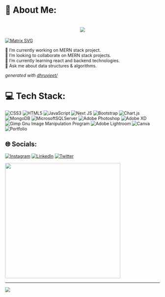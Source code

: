 # 💫 About Me:
<h1 align="center"> 
    <img src="https://readme-typing-svg.herokuapp.com?size=35&duration=5500&color=ffffff&vCenter=true&center=true&width=460&lines=👋Hi+I'm+Dhruvjeet+Patell;competitive+programmer;Full+Stack+Devloper">
</h1>

[![Matrix SVG](https://raw.githubusercontent.com/rodrigograca31/rodrigograca31/master/matrix.svg)](https://www.youtube.com/watch?v=SDkAGkd4NLc) 



🔭 I’m currently working on MERN stack project.<br>👯 I’m looking to collaborate on MERN stack projects.<br>🌱 I’m currently learning react and backend technologies.<br>💬 Ask me about data structures & algorithms.<br> 

_generated with [dhruvjeet/](https://github.com/dhjp123)_

# 💻 Tech Stack:
![CSS3](https://img.shields.io/badge/css3-%231572B6.svg?style=flat&logo=css3&logoColor=white) ![HTML5](https://img.shields.io/badge/html5-%23E34F26.svg?style=flat&logo=html5&logoColor=white) ![JavaScript](https://img.shields.io/badge/javascript-%23323330.svg?style=flat&logo=javascript&logoColor=%23F7DF1E) ![Next JS](https://img.shields.io/badge/Next-black?style=flat&logo=next.js&logoColor=white) ![Bootstrap](https://img.shields.io/badge/bootstrap-%23563D7C.svg?style=flat&logo=bootstrap&logoColor=white) ![Chart.js](https://img.shields.io/badge/chart.js-F5788D.svg?style=flat&logo=chart.js&logoColor=white)![MongoDB](https://img.shields.io/badge/MongoDB-%234ea94b.svg?style=flat&logo=mongodb&logoColor=white) ![MicrosoftSQLServer](https://img.shields.io/badge/Microsoft%20SQL%20Sever-CC2927?style=flat&logo=microsoft%20sql%20server&logoColor=white) ![Adobe Photoshop](https://img.shields.io/badge/adobephotoshop-%2331A8FF.svg?style=flat&logo=adobephotoshop&logoColor=white)  ![Adobe XD](https://img.shields.io/badge/Adobe%20XD-470137?style=flat&logo=Adobe%20XD&logoColor=#FF61F6) ![Gimp Gnu Image Manipulation Program](https://img.shields.io/badge/Gimp-657D8B?style=flat&logo=gimp&logoColor=FFFFFF) ![Adobe Lightroom](https://img.shields.io/badge/Adobe%20Lightroom-31A8FF.svg?style=flat&logo=Adobe%20Lightroom&logoColor=white) ![Canva](https://img.shields.io/badge/Canva-%2300C4CC.svg?style=flat&logo=Canva&logoColor=white)![Portfolio](https://img.shields.io/badge/Portfolio-%23000000.svg?style=flat&logo=firefox&logoColor=#FF7139)

## 🌐 Socials:
 [![Instagram](https://img.shields.io/badge/Instagram-%23E4405F.svg?logo=Instagram&logoColor=white)](https://instagram.com/dhruv123) [![LinkedIn](https://img.shields.io/badge/LinkedIn-%230077B5.svg?logo=linkedin&logoColor=white)](https://linkedin.com/in/dhruv123/) [![Twitter](https://img.shields.io/badge/Twitter-%231DA1F2.svg?logo=Twitter&logoColor=white)](https://dhruv123) 
 
<div align="left">
    <img style=" width: 375px;" src="https://leetcard.jacoblin.cool/dhruvjeet/?theme=light&font=Noto%20Sans%20Math" />
</div>


---
[![](https://visitcount.itsvg.in/api?id=mdazlaanzubair&icon=3&color=5)](https://visitcount.itsvg.in)




 
  
